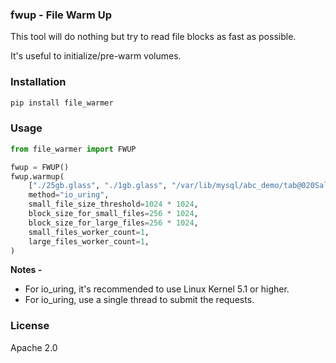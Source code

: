 ### fwup - File Warm Up

This tool will do nothing but try to read file blocks as fast as possible.

It's useful to initialize/pre-warm volumes.

### Installation

```bash
pip install file_warmer
```

### Usage

```python
from file_warmer import FWUP

fwup = FWUP()
fwup.warmup(
    ["./25gb.glass", "./1gb.glass", "/var/lib/mysql/abc_demo/tab@020Sales@020Invoice.ibd", "/var/lib/mysql/abc_demo/tab@020Sales@020Invoice.ibd"]
    method="io_uring",
    small_file_size_threshold=1024 * 1024,
    block_size_for_small_files=256 * 1024,
    block_size_for_large_files=256 * 1024,
    small_files_worker_count=1,
    large_files_worker_count=1,
)
```

**Notes -**

- For io_uring, it's recommended to use Linux Kernel 5.1 or higher.
- For io_uring, use a single thread to submit the requests.

### License

Apache 2.0
